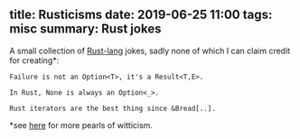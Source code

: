 title: Rusticisms
date: 2019-06-25 11:00
tags: misc
summary: Rust jokes
---

A small collection of [Rust-lang](https://www.rust-lang.org/) jokes, sadly none of which I can claim credit for creating*:

```
Failure is not an Option<T>, it's a Result<T,E>.

In Rust, None is always an Option<_>.

Rust iterators are the best thing since &Bread[..].
```

*see [here](https://users.rust-lang.org/t/twir-quote-of-the-week/) for more pearls of witticism.

